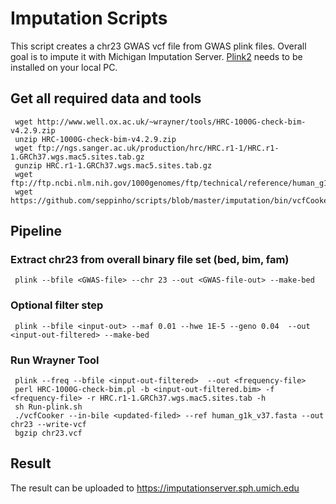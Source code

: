
# Imputation Scripts

This script creates a chr23 GWAS vcf file from GWAS plink files. Overall goal is to impute it with Michigan Imputation Server. [Plink2](https://www.cog-genomics.org/plink2) needs to be installed on your local PC.

## Get all required data and tools
     wget http://www.well.ox.ac.uk/~wrayner/tools/HRC-1000G-check-bim-v4.2.9.zip
     unzip HRC-1000G-check-bim-v4.2.9.zip
     wget ftp://ngs.sanger.ac.uk/production/hrc/HRC.r1-1/HRC.r1-1.GRCh37.wgs.mac5.sites.tab.gz
     gunzip HRC.r1-1.GRCh37.wgs.mac5.sites.tab.gz
     wget ftp://ftp.ncbi.nlm.nih.gov/1000genomes/ftp/technical/reference/human_g1k_v37.fasta.gz
     wget https://github.com/seppinho/scripts/blob/master/imputation/bin/vcfCooker
     
 ## Pipeline 
 
 ### Extract chr23 from overall binary file set (bed, bim, fam)
     plink --bfile <GWAS-file> --chr 23 --out <GWAS-file-out> --make-bed
 ### Optional filter step    
     plink --bfile <input-out> --maf 0.01 --hwe 1E-5 --geno 0.04  --out  <input-out-filtered> --make-bed
     
 ### Run Wrayner Tool       
     plink --freq --bfile <input-out-filtered>  --out <frequency-file> 
     perl HRC-1000G-check-bim.pl -b <input-out-filtered.bim> -f <frequency-file> -r HRC.r1-1.GRCh37.wgs.mac5.sites.tab -h
     sh Run-plink.sh
     ./vcfCooker --in-bile <updated-filed> --ref human_g1k_v37.fasta --out chr23 --write-vcf
     bgzip chr23.vcf

 ## Result
 The result can be uploaded to https://imputationserver.sph.umich.edu
